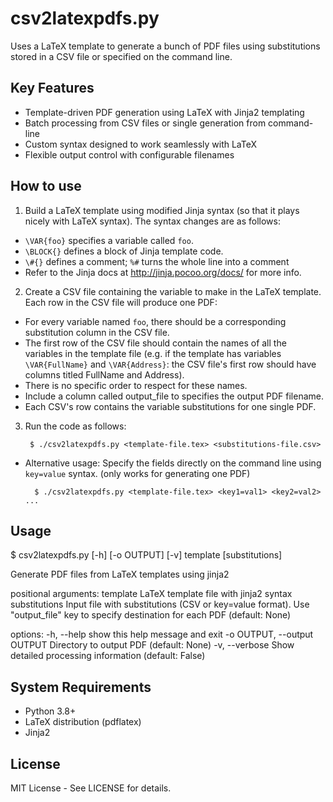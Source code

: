 csv2latexpdfs.py
==============

Uses a LaTeX template to generate a bunch of PDF files using substitutions
stored in a CSV file or specified on the command line.

## Key Features

* Template-driven PDF generation using LaTeX with Jinja2 templating
* Batch processing from CSV files or single generation from command-line
* Custom syntax designed to work seamlessly with LaTeX
* Flexible output control with configurable filenames
    
## How to use

1. Build a LaTeX template using modified Jinja syntax (so that it
plays nicely with LaTeX syntax). The syntax changes are as follows:

* `\VAR{foo}` specifies a variable called `foo`.
* `\BLOCK{}` defines a block of Jinja template code.
* `\#{}` defines a comment; `%#` turns the whole line into a comment
* Refer to the Jinja docs at http://jinja.pocoo.org/docs/ for more info.

2. Create a CSV file containing the variable to make in the LaTeX template.
Each row in the CSV file will produce one PDF:
* For every variable named `foo`, there should be a corresponding substitution
column in the CSV file.
* The first row of the CSV file should contain the names of all the variables
in the template file (e.g. if the template has variables `\VAR{FullName}` and
`\VAR{Address}`: the CSV file's first row should have columns titled FullName
and Address).
* There is no specific order to respect for these names.
* Include a column called output_file to specifies the output PDF filename.
* Each CSV's row contains the variable substitutions for one single PDF.

3. Run the code as follows:

		$ ./csv2latexpdfs.py <template-file.tex> <substitutions-file.csv>

* Alternative usage:
 Specify the fields directly on the command line using `key=value` syntax.
(only works for generating one PDF)

		$ ./csv2latexpdfs.py <template-file.tex> <key1=val1> <key2=val2> ...

## Usage

$ csv2latexpdfs.py [-h] [-o OUTPUT] [-v] template [substitutions]

Generate PDF files from LaTeX templates using jinja2

positional arguments:
  template              LaTeX template file with jinja2 syntax
  substitutions         Input file with substitutions (CSV or key=value format). Use "output_file" key to specify destination for each PDF (default: None)

options:
  -h, --help            show this help message and exit
  -o OUTPUT, --output OUTPUT
                        Directory to output PDF (default: None)
  -v, --verbose         Show detailed processing information (default: False)
  
## System Requirements

* Python 3.8+
* LaTeX distribution (pdflatex)
* Jinja2

## License

MIT License - See LICENSE for details.
